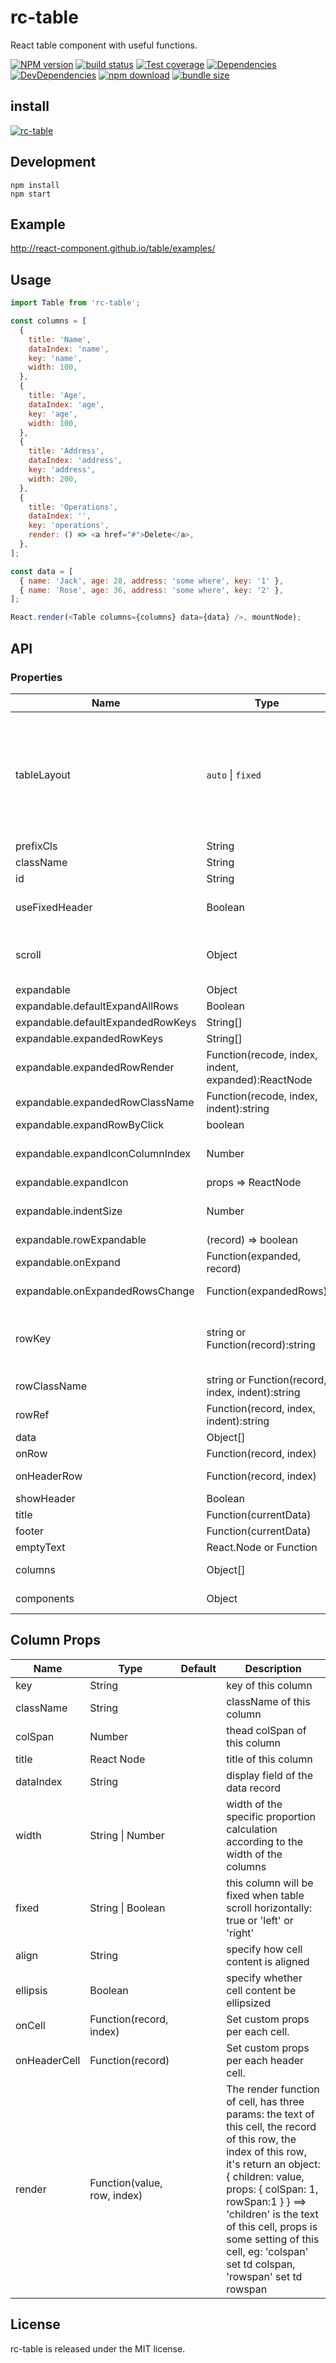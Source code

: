 # rc-table

React table component with useful functions.

[![NPM version][npm-image]][npm-url]
[![build status][travis-image]][travis-url]
[![Test coverage][codecov-image]][codecov-url]
[![Dependencies][david-image]][david-url]
[![DevDependencies][david-dev-image]][david-dev-url]
[![npm download][download-image]][download-url]
[![bundle size][bundlephobia-image]][bundlephobia-url]

[npm-image]: http://img.shields.io/npm/v/rc-table.svg?style=flat-square
[npm-url]: http://npmjs.org/package/rc-table
[travis-image]: https://img.shields.io/travis/react-component/table.svg?style=flat-square
[travis-url]: https://travis-ci.org/react-component/table
[coveralls-image]: https://img.shields.io/coveralls/react-component/table.svg?style=flat-square
[coveralls-url]: https://coveralls.io/r/react-component/table?branch=master
[codecov-image]: https://img.shields.io/codecov/c/github/react-component/table/master.svg?style=flat-square
[codecov-url]: https://codecov.io/gh/react-component/table/branch/master
[david-url]: https://david-dm.org/react-component/table
[david-image]: https://david-dm.org/react-component/table/status.svg?style=flat-square
[david-dev-url]: https://david-dm.org/react-component/table?type=dev
[david-dev-image]: https://david-dm.org/react-component/table/dev-status.svg?style=flat-square
[download-image]: https://img.shields.io/npm/dm/rc-table.svg?style=flat-square
[download-url]: https://npmjs.org/package/rc-table
[bundlephobia-url]: https://bundlephobia.com/result?p=rc-table
[bundlephobia-image]: https://badgen.net/bundlephobia/minzip/rc-table

## install

[![rc-table](https://nodei.co/npm/rc-table.png)](https://npmjs.org/package/rc-table)

## Development

```
npm install
npm start
```

## Example

http://react-component.github.io/table/examples/

## Usage

```js
import Table from 'rc-table';

const columns = [
  {
    title: 'Name',
    dataIndex: 'name',
    key: 'name',
    width: 100,
  },
  {
    title: 'Age',
    dataIndex: 'age',
    key: 'age',
    width: 100,
  },
  {
    title: 'Address',
    dataIndex: 'address',
    key: 'address',
    width: 200,
  },
  {
    title: 'Operations',
    dataIndex: '',
    key: 'operations',
    render: () => <a href="#">Delete</a>,
  },
];

const data = [
  { name: 'Jack', age: 28, address: 'some where', key: '1' },
  { name: 'Rose', age: 36, address: 'some where', key: '2' },
];

React.render(<Table columns={columns} data={data} />, mountNode);
```

## API

### Properties

| Name | Type | Default | Description |
| --- | --- | --- | --- |
| tableLayout | `auto` \| `fixed` | `auto` \| `fixed` for any columns is fixed or ellipsis or header is fixed | https://developer.mozilla.org/en-US/docs/Web/CSS/table-layout |
| prefixCls | String | rc-table |  |
| className | String |  | additional className |
| id | String |  | identifier of the container div |
| useFixedHeader | Boolean | false | whether use separator table for header. better set width for columns |
| scroll | Object | {x: false, y: false} | whether table can be scroll in x/y direction, `x` or `y` can be a number that indicated the width and height of table body |
| expandable | Object |  | Config expand props |
| expandable.defaultExpandAllRows | Boolean | false | Expand All Rows initially |
| expandable.defaultExpandedRowKeys | String[] | [] | initial expanded rows keys |
| expandable.expandedRowKeys | String[] |  | current expanded rows keys |
| expandable.expandedRowRender | Function(recode, index, indent, expanded):ReactNode |  | Content render to expanded row |
| expandable.expandedRowClassName | Function(recode, index, indent):string |  | get expanded row's className |
| expandable.expandRowByClick | boolean |  | Support expand by click row |
| expandable.expandIconColumnIndex | Number | 0 | The index of expandIcon which column will be inserted when expandIconAsCell is false |
| expandable.expandIcon | props => ReactNode |  | Customize expand icon |
| expandable.indentSize | Number | 15 | indentSize for every level of data.i.children, better using with column.width specified |
| expandable.rowExpandable | (record) => boolean |  | Config row support expandable |
| expandable.onExpand | Function(expanded, record) |  | function to call when click expand icon |
| expandable.onExpandedRowsChange | Function(expandedRows) |  | function to call when the expanded rows change |
| rowKey | string or Function(record):string | 'key' | If rowKey is string, `record[rowKey]` will be used as key. If rowKey is function, the return value of `rowKey(record)` will be use as key. |
| rowClassName | string or Function(record, index, indent):string |  | get row's className |
| rowRef | Function(record, index, indent):string |  | get row's ref key |
| data | Object[] |  | data record array to be rendered |
| onRow | Function(record, index) |  | Set custom props per each row. |
| onHeaderRow | Function(record, index) |  | Set custom props per each header row. |
| showHeader | Boolean | true | whether table head is shown |
| title | Function(currentData) |  | table title render function |
| footer | Function(currentData) |  | table footer render function |
| emptyText | React.Node or Function | `No Data` | Display text when data is empty |
| columns | Object[] |  | The columns config of table, see table below |
| components | Object |  | Override table elements, see [#171](https://github.com/react-component/table/pull/171) for more details |

## Column Props

| Name | Type | Default | Description |
| --- | --- | --- | --- |
| key | String |  | key of this column |
| className | String |  | className of this column |
| colSpan | Number |  | thead colSpan of this column |
| title | React Node |  | title of this column |
| dataIndex | String |  | display field of the data record |
| width | String \| Number |  | width of the specific proportion calculation according to the width of the columns |
| fixed | String \| Boolean |  | this column will be fixed when table scroll horizontally: true or 'left' or 'right' |
| align | String |  | specify how cell content is aligned |
| ellipsis | Boolean |  | specify whether cell content be ellipsized |
| onCell | Function(record, index) |  | Set custom props per each cell. |
| onHeaderCell | Function(record) |  | Set custom props per each header cell. |
| render | Function(value, row, index) |  | The render function of cell, has three params: the text of this cell, the record of this row, the index of this row, it's return an object:{ children: value, props: { colSpan: 1, rowSpan:1 } } ==> 'children' is the text of this cell, props is some setting of this cell, eg: 'colspan' set td colspan, 'rowspan' set td rowspan |

## License

rc-table is released under the MIT license.
